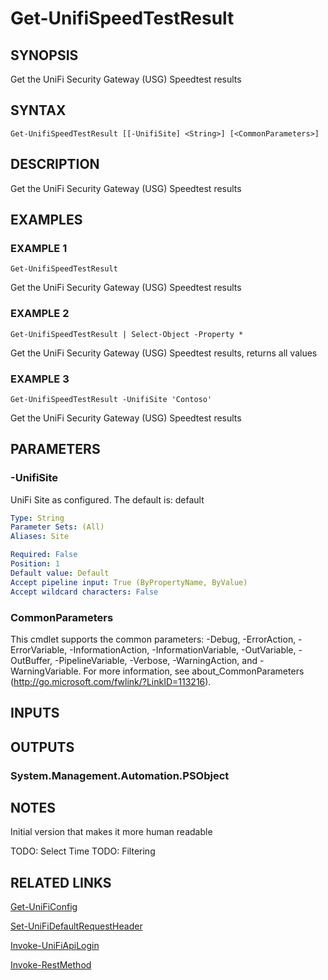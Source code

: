 ﻿---
external help file: UniFiTooling-help.xml
HelpVersion: 1.0.8
Locale: en-US
Module Guid: 7fff91a0-02eb-4df2-84d5-c7d3cd7f7a5d
Module Name: UniFiTooling
online version: https://github.com/jhochwald/UniFiTooling/raw/master/docs/Get-UnifiSpeedTestResult.md
schema: 2.0.0
---

# Get-UnifiSpeedTestResult

## SYNOPSIS
Get the UniFi Security Gateway (USG) Speedtest results

## SYNTAX

```
Get-UnifiSpeedTestResult [[-UnifiSite] <String>] [<CommonParameters>]
```

## DESCRIPTION
Get the UniFi Security Gateway (USG) Speedtest results

## EXAMPLES

### EXAMPLE 1
```
Get-UnifiSpeedTestResult
```

Get the UniFi Security Gateway (USG) Speedtest results

### EXAMPLE 2
```
Get-UnifiSpeedTestResult | Select-Object -Property *
```

Get the UniFi Security Gateway (USG) Speedtest results, returns all values

### EXAMPLE 3
```
Get-UnifiSpeedTestResult -UnifiSite 'Contoso'
```

Get the UniFi Security Gateway (USG) Speedtest results

## PARAMETERS

### -UnifiSite
UniFi Site as configured.
The default is: default

```yaml
Type: String
Parameter Sets: (All)
Aliases: Site

Required: False
Position: 1
Default value: Default
Accept pipeline input: True (ByPropertyName, ByValue)
Accept wildcard characters: False
```

### CommonParameters
This cmdlet supports the common parameters: -Debug, -ErrorAction, -ErrorVariable, -InformationAction, -InformationVariable, -OutVariable, -OutBuffer, -PipelineVariable, -Verbose, -WarningAction, and -WarningVariable.
For more information, see about_CommonParameters (http://go.microsoft.com/fwlink/?LinkID=113216).

## INPUTS

## OUTPUTS

### System.Management.Automation.PSObject
## NOTES
Initial version that makes it more human readable

TODO: Select Time
TODO: Filtering

## RELATED LINKS

[Get-UniFiConfig]()

[Set-UniFiDefaultRequestHeader]()

[Invoke-UniFiApiLogin]()

[Invoke-RestMethod]()

